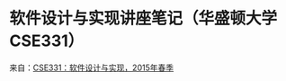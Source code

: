 # 软件设计与实现讲座笔记（华盛顿大学CSE331）

来自：[CSE331：软件设计与实现，2015年春季](http://courses.cs.washington.edu/courses/cse331/15sp/#resources)
